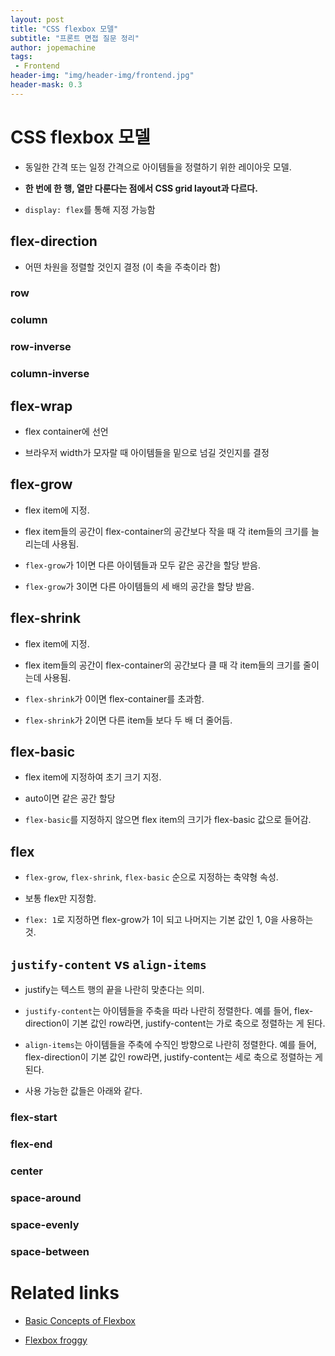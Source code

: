 ```yaml
---
layout: post
title: "CSS flexbox 모델"
subtitle: "프론트 면접 질문 정리"
author: jopemachine
tags: 
 - Frontend
header-img: "img/header-img/frontend.jpg"
header-mask: 0.3
---
```


# CSS flexbox 모델

- 동일한 간격 또는 일정 간격으로 아이템들을 정렬하기 위한 레이아웃 모델.

- **한 번에 한 행, 열만 다룬다는 점에서 CSS grid layout과 다르다.**

- `display: flex`를 통해 지정 가능함

## flex-direction

- 어떤 차원을 정렬할 것인지 결정 (이 축을 주축이라 함)

### row

### column

### row-inverse

### column-inverse

## flex-wrap

- flex container에 선언

- 브라우저 width가 모자랄 때 아이템들을 밑으로 넘길 것인지를 결정

## flex-grow

- flex item에 지정.

- flex item들의 공간이 flex-container의 공간보다 작을 때 각 item들의 크기를 늘리는데 사용됨.

- `flex-grow`가 1이면 다른 아이템들과 모두 같은 공간을 할당 받음.

- `flex-grow`가 3이면 다른 아이템들의 세 배의 공간을 할당 받음.

## flex-shrink

- flex item에 지정.

- flex item들의 공간이 flex-container의 공간보다 클 때 각 item들의 크기를 줄이는데 사용됨.

- `flex-shrink`가 0이면 flex-container를 초과함.

- `flex-shrink`가 2이면 다른 item들 보다 두 배 더 줄어듬.

## flex-basic

- flex item에 지정하여 초기 크기 지정.

- auto이면 같은 공간 할당

- `flex-basic`를 지정하지 않으면 flex item의 크기가 flex-basic 값으로 들어감.

## flex

- `flex-grow`, `flex-shrink`, `flex-basic` 순으로 지정하는 축약형 속성.

- 보통 flex만 지정함.

- `flex: 1`로 지정하면 flex-grow가 1이 되고 나머지는 기본 값인 1, 0을 사용하는 것.

## `justify-content` vs `align-items`

- justify는 텍스트 행의 끝을 나란히 맞춘다는 의미.

- `justify-content`는 아이템들을 주축을 따라 나란히 정렬한다. 예를 들어, flex-direction이 기본 값인 row라면, justify-content는 가로 축으로 정렬하는 게 된다.

- `align-items`는 아이템들을 주축에 수직인 방향으로 나란히 정렬한다. 예를 들어, flex-direction이 기본 값인 row라면, justify-content는 세로 축으로 정렬하는 게 된다.

- 사용 가능한 값들은 아래와 같다.

### flex-start

### flex-end

### center

### space-around

### space-evenly

### space-between

# Related links

- [Basic Concepts of Flexbox](https://developer.mozilla.org/ko/docs/Web/CSS/CSS_Flexible_Box_Layout/Basic_Concepts_of_Flexbox)

- [Flexbox froggy](https://flexboxfroggy.com/#ko)